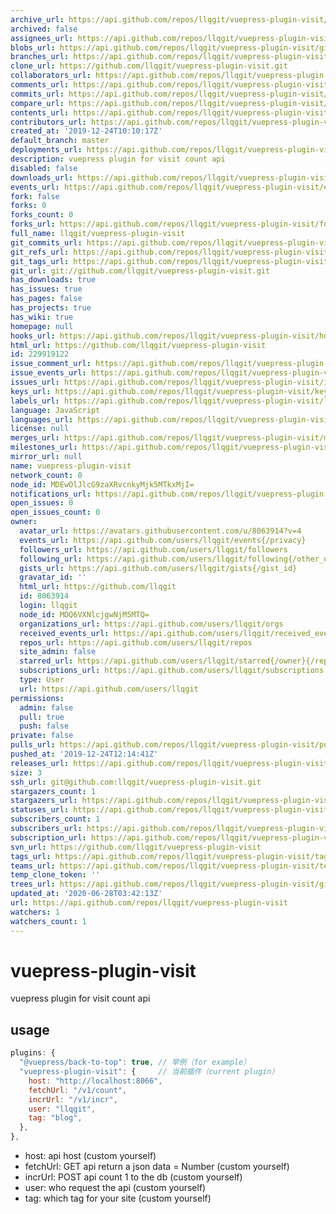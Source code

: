 ```yaml
---
archive_url: https://api.github.com/repos/llqgit/vuepress-plugin-visit/{archive_format}{/ref}
archived: false
assignees_url: https://api.github.com/repos/llqgit/vuepress-plugin-visit/assignees{/user}
blobs_url: https://api.github.com/repos/llqgit/vuepress-plugin-visit/git/blobs{/sha}
branches_url: https://api.github.com/repos/llqgit/vuepress-plugin-visit/branches{/branch}
clone_url: https://github.com/llqgit/vuepress-plugin-visit.git
collaborators_url: https://api.github.com/repos/llqgit/vuepress-plugin-visit/collaborators{/collaborator}
comments_url: https://api.github.com/repos/llqgit/vuepress-plugin-visit/comments{/number}
commits_url: https://api.github.com/repos/llqgit/vuepress-plugin-visit/commits{/sha}
compare_url: https://api.github.com/repos/llqgit/vuepress-plugin-visit/compare/{base}...{head}
contents_url: https://api.github.com/repos/llqgit/vuepress-plugin-visit/contents/{+path}
contributors_url: https://api.github.com/repos/llqgit/vuepress-plugin-visit/contributors
created_at: '2019-12-24T10:10:17Z'
default_branch: master
deployments_url: https://api.github.com/repos/llqgit/vuepress-plugin-visit/deployments
description: vuepress plugin for visit count api
disabled: false
downloads_url: https://api.github.com/repos/llqgit/vuepress-plugin-visit/downloads
events_url: https://api.github.com/repos/llqgit/vuepress-plugin-visit/events
fork: false
forks: 0
forks_count: 0
forks_url: https://api.github.com/repos/llqgit/vuepress-plugin-visit/forks
full_name: llqgit/vuepress-plugin-visit
git_commits_url: https://api.github.com/repos/llqgit/vuepress-plugin-visit/git/commits{/sha}
git_refs_url: https://api.github.com/repos/llqgit/vuepress-plugin-visit/git/refs{/sha}
git_tags_url: https://api.github.com/repos/llqgit/vuepress-plugin-visit/git/tags{/sha}
git_url: git://github.com/llqgit/vuepress-plugin-visit.git
has_downloads: true
has_issues: true
has_pages: false
has_projects: true
has_wiki: true
homepage: null
hooks_url: https://api.github.com/repos/llqgit/vuepress-plugin-visit/hooks
html_url: https://github.com/llqgit/vuepress-plugin-visit
id: 229919122
issue_comment_url: https://api.github.com/repos/llqgit/vuepress-plugin-visit/issues/comments{/number}
issue_events_url: https://api.github.com/repos/llqgit/vuepress-plugin-visit/issues/events{/number}
issues_url: https://api.github.com/repos/llqgit/vuepress-plugin-visit/issues{/number}
keys_url: https://api.github.com/repos/llqgit/vuepress-plugin-visit/keys{/key_id}
labels_url: https://api.github.com/repos/llqgit/vuepress-plugin-visit/labels{/name}
language: JavaScript
languages_url: https://api.github.com/repos/llqgit/vuepress-plugin-visit/languages
license: null
merges_url: https://api.github.com/repos/llqgit/vuepress-plugin-visit/merges
milestones_url: https://api.github.com/repos/llqgit/vuepress-plugin-visit/milestones{/number}
mirror_url: null
name: vuepress-plugin-visit
network_count: 0
node_id: MDEwOlJlcG9zaXRvcnkyMjk5MTkxMjI=
notifications_url: https://api.github.com/repos/llqgit/vuepress-plugin-visit/notifications{?since,all,participating}
open_issues: 0
open_issues_count: 0
owner:
  avatar_url: https://avatars.githubusercontent.com/u/8063914?v=4
  events_url: https://api.github.com/users/llqgit/events{/privacy}
  followers_url: https://api.github.com/users/llqgit/followers
  following_url: https://api.github.com/users/llqgit/following{/other_user}
  gists_url: https://api.github.com/users/llqgit/gists{/gist_id}
  gravatar_id: ''
  html_url: https://github.com/llqgit
  id: 8063914
  login: llqgit
  node_id: MDQ6VXNlcjgwNjM5MTQ=
  organizations_url: https://api.github.com/users/llqgit/orgs
  received_events_url: https://api.github.com/users/llqgit/received_events
  repos_url: https://api.github.com/users/llqgit/repos
  site_admin: false
  starred_url: https://api.github.com/users/llqgit/starred{/owner}{/repo}
  subscriptions_url: https://api.github.com/users/llqgit/subscriptions
  type: User
  url: https://api.github.com/users/llqgit
permissions:
  admin: false
  pull: true
  push: false
private: false
pulls_url: https://api.github.com/repos/llqgit/vuepress-plugin-visit/pulls{/number}
pushed_at: '2019-12-24T12:14:41Z'
releases_url: https://api.github.com/repos/llqgit/vuepress-plugin-visit/releases{/id}
size: 3
ssh_url: git@github.com:llqgit/vuepress-plugin-visit.git
stargazers_count: 1
stargazers_url: https://api.github.com/repos/llqgit/vuepress-plugin-visit/stargazers
statuses_url: https://api.github.com/repos/llqgit/vuepress-plugin-visit/statuses/{sha}
subscribers_count: 1
subscribers_url: https://api.github.com/repos/llqgit/vuepress-plugin-visit/subscribers
subscription_url: https://api.github.com/repos/llqgit/vuepress-plugin-visit/subscription
svn_url: https://github.com/llqgit/vuepress-plugin-visit
tags_url: https://api.github.com/repos/llqgit/vuepress-plugin-visit/tags
teams_url: https://api.github.com/repos/llqgit/vuepress-plugin-visit/teams
temp_clone_token: ''
trees_url: https://api.github.com/repos/llqgit/vuepress-plugin-visit/git/trees{/sha}
updated_at: '2020-06-28T03:42:13Z'
url: https://api.github.com/repos/llqgit/vuepress-plugin-visit
watchers: 1
watchers_count: 1
---
```


# vuepress-plugin-visit

vuepress plugin for visit count api

## usage

```js
plugins: {
  "@vuepress/back-to-top": true, // 举例（for example）
  "vuepress-plugin-visit": {     // 当前插件（current plugin）
    host: "http://localhost:8066",
    fetchUrl: "/v1/count",
    incrUrl: "/v1/incr",
    user: "llqgit",
    tag: "blog",
  },
},
```

- host: api host (custom yourself)
- fetchUrl: GET api return a json data = Number (custom yourself)
- incrUrl: POST api count 1 to the db (custom yourself)
- user: who request the api (custom yourself)
- tag: which tag for your site (custom yourself)
